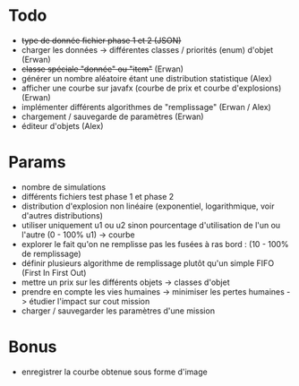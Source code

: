 # Todo

-   ~~type de donnée fichier phase 1 et 2 (JSON)~~
-   charger les données -> différentes classes / priorités (enum) d'objet (Erwan)
-   ~~classe spéciale "donnée" ou "item"~~ (Erwan)
-   générer un nombre aléatoire étant une distribution statistique (Alex)
-   afficher une courbe sur javafx (courbe de prix et courbe d'explosions) (Erwan)
-   implémenter différents algorithmes de "remplissage" (Erwan / Alex)
-   chargement / sauvegarde de paramètres (Erwan)
-   éditeur d'objets (Alex)

# Params

-   nombre de simulations
-   différents fichiers test phase 1 et phase 2
-   distribution d'explosion non linéaire (exponentiel, logarithmique, voir d'autres distributions)
-   utiliser uniquement u1 ou u2 sinon pourcentage d'utilisation de l'un ou l'autre (0 - 100% u1) -> courbe
-   explorer le fait qu'on ne remplisse pas les fusées à ras bord : (10 - 100% de remplissage)
-   définir plusieurs algorithme de remplissage plutôt qu'un simple FIFO (First In First Out)
-   mettre un prix sur les différents objets -> classes d'objet
-   prendre en compte les vies humaines -> minimiser les pertes humaines -> étudier l'impact sur cout mission
-   charger / sauvegarder les paramètres d'une mission

# Bonus

-   enregistrer la courbe obtenue sous forme d'image
